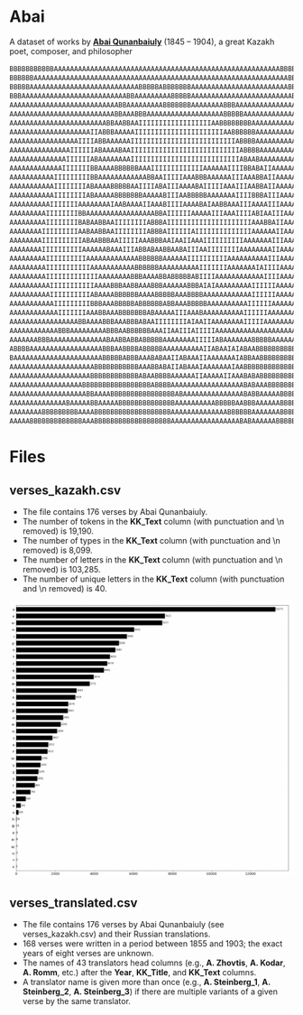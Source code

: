 # Abai
A dataset of works by **[Abai Qunanbaiuly](https://en.wikipedia.org/wiki/Abai_Qunanbaiuly)** (1845 – 1904), a great Kazakh poet, composer, and philosopher
```
BBBBBBBBBBBAAAAAAAAAAAAAAAAAAAAAAAAAAAAAAAAAAAAAAAAAAAAAAAAAAAAAAAABBBBBBBBBBBBB
BBBBBBAAAAAAAAAAAAAAAAAAAAAAAAAAAAAAAAAAAAAAAAAAAAAAAAAAAAAAAAAAAAAAABBBBBBBBBBB
BBBBBAAAAAAAAAAAAAAAAAAAAAAAAAAABBBBBABBBBBBBAAAAAAAAAAAAAAAAAAAAAAAABBBBBBBBBBB
BBBAAAAAAAAAAAAAAAAAAAAAAAAAABBAAAAAAAAABBBBBAAAAAAAAAAAAAAAAAAAAAAAAABBBBBBBBBB
AAAAAAAAAAAAAAAAAAAAAAAAAAABBAAAAAAAAABBBBBBBAAAAAAAABBBAAAAAAAAAAAAAAAABBBBBBBB
AAAAAAAAAAAAAAAAAAAAAAAAAABBAAABBBAAAAAAAAAAAAAAAAAAABBBBBAAAAAAAAAAAAAAAABBBBBB
AAAAAAAAAAAAAAAAAAAAAAAABBAABBAAIIIIIIIIIIIIIIIIIIAABBBBBBBBAAAAAAAAAAAAAAAABBBB
AAAAAAAAAAAAAAAAAAAAIIABBBAAAAAIIIIIIIIIIIIIIIIIIIIIIAABBBBBBAAAAAAAAAAAAAAAABBB
AAAAAAAAAAAAAAAAAIIIIABBAAAAAAIIIIIIIIIIIIIIIIIIIIIIIIIIABBBBAAAAAAAAAAAAAAAAABB
AAAAAAAAAAAAAAAIIIIIIABAAAABAAIIIIIIIIIIIIIIIIIIIIIIIIIIIABBBBAAAAAAAAAAAAAAAAAB
AAAAAAAAAAAAAAIIIIIIABAAAAAAAAIIIIIIIIIIIIIIIIIIIIIIIIIIIABAABAAAAAAAAAAAAAAAAAA
AAAAAAAAAAAAAIIIIIIIBBAAAABBBBBBAAAIIIIIIIIIIIIIAAAAAAIIIIBBABAIIAAAAAAAAAAAAAAA
AAAAAAAAAAAIIIIIIIIIBBAAAAAAAAAAAABBAAIIIIIAAABBBAAAAAAIIIAAABBAIIAAAAAAAAAAAAAA
AAAAAAAAAAAIIIIIIIIABAAAABBBBBAAIIIIABAIIIAAAABAIIIIIAAAIIIAABBAIIAAAAAAAAAAAAAA
AAAAAAAAAAAIIIIIIIIABAAAAABBBBBBBAAAAABIIIAABBBBBAAAAAAAIIIIBBBAIIIAAAAAAAAAAAAA
AAAAAAAAAAIIIIIIIAAAAAAAAIAABAAAAIIAAABIIIIAAAABAIAABBAAAIIIAAAAIIIAAAAAAAAAAAAA
AAAAAAAAAIIIIIIIIBBAAAAAAAAAAAAAAAAABBAIIIIIIAAAAAIIIAAAIIIIABIAAIIIAAAAAAAAAAAA
AAAAAAAAAIIIIIIIIBABAABBAAIIIIIIIIABBBAIIIIIIIIIIIIIIIIIIIIIAAABBAIIAAAAAAAAAAAA
AAAAAAAAIIIIIIIIIAABAABBAAIIIIIIIIABBBAIIIIIIAIIIIIIIIIIIIIIAAAAAAIIAAAAAAAAAAAA
AAAAAAAAIIIIIIIIIIABAABBBAAIIIIIAAABBBAAIAAIIAAAIIIIIIIIIIAAAAAAAIIIAAAAAAAAAAAA
AAAAAAAAIIIIIIIIIIAAAAAABAAAIIIABBABAABBAABAIIIAAIIIIIIIIAAAAAAAAIIAAAAAAAAAAAAA
AAAAAAAAAIIIIIIIIIIAAAAAAAAAAAAABBBBBBAAAAAAIIIIIIIIIIAAAAAAAAAAIIIAAAAAAAAAAAAA
AAAAAAAAAIIIIIIIIIIIAAAAAAAAAAABBBBBBAAAAAAAAAAIIIIIIIAAAAAAAIAIIIIAAAAAAAAAAAAA
AAAAAAAAAIIIIIIIIIIIIIAAAAAAAABBBAAAABBABBBBBABIIIIAAAAAAAAAAAAIIIIAAAAAAAAAAAAA
AAAAAAAAAAIIIIIIIIIIIAAAABBBAABBAAABBBAAAAAABBBAIAIAAAAAAAAAIIIIIIAAAAAAAAAAAAAA
AAAAAAAAAAIIIIIIIIIIABAAAABBBBBBAAAABBBBBAAABBBBAAAAAAAAAAAAIIIIIIAAAAAAAAAAAAAA
AAAAAAAAAAAIIIIIIIIIBBBAAABBBBBABBBBBBABBAAABBBBBAAAAAAAAAAIIIIIIAAAAAAAAAAAAAAA
AAAAAAAAAAAAIIIIIIIAAABBAAABBBBBBBABAAAAAIIIAAABAAAAAAAAAAIIIIIIAAAAAAAAAAAAAAAA
AAAAAAAAAAAAAAAAABBAAAABBBAAABBBABAAIIIIIIIIAIAAIIAAAAAAAAIIIIIAAAAAAAAAAAAAAAAB
AAAAAAAAAAAABBBAAAAAAAAABBBAABBBBBBAAAIIAAIIIAIIIIIAAAAAAAAAAAAAAAAAAAAAAAAAAAAB
AAAAAAABBBAAAAAAAAAAAAAABAABBABBABBBBBAAAAAAAAIIIIIABAAAAAAABBBBBAAAAAAAAAAAAABB
ABBBBAAAAAAAAAAAAAAAAAABBBAABBBBABBBBBAAAAAAAAAAIIABAAIAIABAABBBBBBBBBBBBBAAABBB
BAAAAAAAAAAAAAAAAAAAAAABBBBBABBBAAABABAAIIABAAAIIAAAAAAAIABBAABBBBBBBBBBBBBBBBBB
AAAAAAAAAAAAAAAAAAAAABBBBBBBBBBBAAABBABAIIABAAAIAAAAAAAIAABBBBBBBBBBBBBBBBBBBBBB
AAAAAAAAAAAAAAAAAAAABBBBBBBBBBBBABAABBBBAAAAAAIIAAAAAIIAAABABABBBBBBBBBBBBBBBBBB
AAAAAAAAAAAAAAAAAABBBBBBBBBBBBBBBBBABBBBAAAAAAAAAAAAAAAAAABABAAABBBBBBBBBBBBBBBB
AAAAAAAAAAAAAAAAAAABBAAAABBBBBBBBBBBBBBBBABAAAAAAAAAAAAAAABABBAAAAABBBBBBBBBBBBB
AAAAAAAAAAAAAABAAAAABBAAAAABBBBBBBBBBBBBBAAAAAAAAAABBBBBAABBBAAAAAABBBBBBBBBBBBB
AAAAAAAABBBBBBBBBAAAABBBBBBBBBBBBBBBBBBBAAAAAAAAAAAAAABBBBBBAAAAAAABBBBBBBBBBBBB
AAAAABBBBBBBBBBBBBAAABBBBBBBBBBBBBBBBBBBAAAAAAAAAAAAAAAAABABAAAAAABBBBBBBBBBBBBB
```
# Files

 ## verses_kazakh.csv
 - The file contains 176 verses by Abai Qunanbaiuly.
 - The number of tokens in the **KK_Text** column (with punctuation and \n removed) is 19,190.
 - The number of types in the **KK_Text** column (with punctuation and \n removed) is 8,099.
 - The number of letters in the **KK_Text** column (with punctuation and \n removed) is 103,285.
 - The number of unique letters in the **KK_Text** column (with punctuation and \n removed) is 40.
 
 ![The frequency of letters in Abai's verses.](images/verses_letter_frequency.png)
 
  ## verses_translated.csv
 - The file contains 176 verses by Abai Qunanbaiuly (see verses_kazakh.csv) and their Russian translations.
 - 168 verses were written in a period between 1855 and 1903; the exact years of eight verses are unknown.
 - The names of 43 translators head columns (e.g., **A. Zhovtis**,	**A. Kodar**,	**A. Romm**, etc.) after the **Year**, **KK_Title**, and **KK_Text** columns.
 - A translator name is given more than once (e.g., **A. Steinberg_1**,	**A. Steinberg_2**,	**A. Steinberg_3**) if there are multiple variants of a given verse by the same translator.
